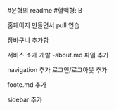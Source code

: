 #윤혁의 readme
#혈액형: B

홈페이지 만들면서 pull 연습

장바구니 추가함

서비스 소개 개발
-about.md 파일 추가

navigation 추가
로그인/로그아웃 추가

foote.md 추가

sidebar 추가
